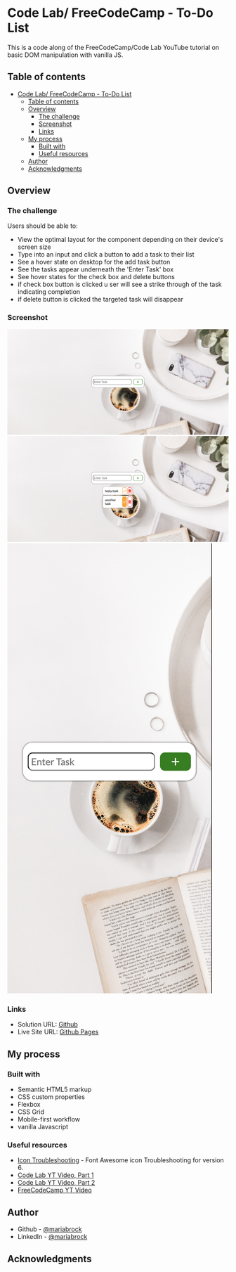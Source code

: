 # Code Lab/ FreeCodeCamp - To-Do List

This is a code along of the FreeCodeCamp/Code Lab YouTube tutorial on basic DOM manipulation with vanilla JS.

## Table of contents
- [Code Lab/ FreeCodeCamp - To-Do List](#code-lab-freecodecamp---to-do-list)
  - [Table of contents](#table-of-contents)
  - [Overview](#overview)
    - [The challenge](#the-challenge)
    - [Screenshot](#screenshot)
    - [Links](#links)
  - [My process](#my-process)
    - [Built with](#built-with)
    - [Useful resources](#useful-resources)
  - [Author](#author)
  - [Acknowledgments](#acknowledgments)


## Overview

### The challenge

Users should be able to:

- View the optimal layout for the component depending on their device's screen size
- Type into an input and click a button to add a task to their list
- See a hover state on desktop for the add task button
- See the tasks appear underneath the 'Enter Task' box
- See hover states for the check box and delete buttons
- if check box button is clicked u ser will see a strike through of the task indicating completion
- if delete button is clicked the targeted task will disappear

### Screenshot

![](./img/desktop.png)
![](./img/tasks.png)
![](./img/mobile.png)


### Links

- Solution URL: [Github](https://github.com/mariabrock/code-lab-to-do-list)
- Live Site URL: [Github Pages](https://mariabrock.github.io/code-lab-to-do-list/)

## My process

### Built with

- Semantic HTML5 markup
- CSS custom properties
- Flexbox
- CSS Grid
- Mobile-first workflow
- vanilla Javascript

### Useful resources

- [Icon Troubleshooting](https://www.webdevsplanet.com/post/fontawesome-icons-not-showing) - Font Awesome icon Troubleshooting for version 6.
 - [Code Lab YT Video, Part 1](https://www.youtube.com/watch?v=P7NgFfIaWgU&ab_channel=CodeLab)
 - [Code Lab YT Video, Part 2](https://www.youtube.com/watch?v=Aru6eM9VYKo&ab_channel=CodeLab)
 - [FreeCodeCamp YT Video](https://www.youtube.com/watch?v=5fb2aPlgoys&ab_channel=freeCodeCamp.org)

## Author

- Github - [@mariabrock](https://github.com/mariabrock)
- LinkedIn - [@mariabrock](https://www.linkedin.com/in/maria-brock/)


## Acknowledgments